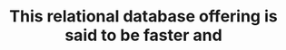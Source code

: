 ---
layout: answer
title: "This relational database offering is said to be faster and"
blurb: "<p>DynamoDB is a NoSQL database, not a relational database.</p>
<p>Amazon Redshift is used for data warehousing.</p>
<p>DB2 running on EC2 would not run as"
quid: 247
---